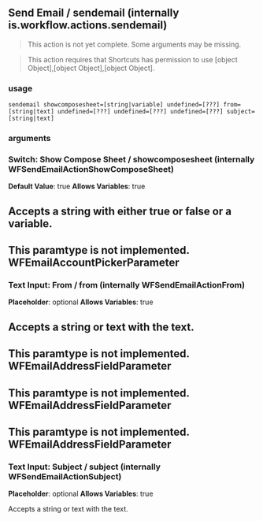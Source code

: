 
## Send Email / sendemail (internally is.workflow.actions.sendemail)

> This action is not yet complete. Some arguments may be missing.


> This action requires that Shortcuts has permission to use [object Object],[object Object],[object Object].

### usage
`sendemail showcomposesheet=[string|variable] undefined=[???] from=[string|text] undefined=[???] undefined=[???] undefined=[???] subject=[string|text]`

### arguments
### Switch: Show Compose Sheet / showcomposesheet (internally WFSendEmailActionShowComposeSheet)
**Default Value**: true
**Allows Variables**: true


Accepts a string with either true or false
or a variable.
---
This paramtype is not implemented. WFEmailAccountPickerParameter
---
### Text Input: From / from (internally WFSendEmailActionFrom)
**Placeholder**: optional
**Allows Variables**: true


Accepts a string 
or text
with the text.
---
This paramtype is not implemented. WFEmailAddressFieldParameter
---
This paramtype is not implemented. WFEmailAddressFieldParameter
---
This paramtype is not implemented. WFEmailAddressFieldParameter
---
### Text Input: Subject / subject (internally WFSendEmailActionSubject)
**Placeholder**: optional
**Allows Variables**: true


Accepts a string 
or text
with the text.
